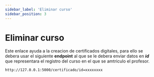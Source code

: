 ```yaml
---
sidebar_label: 'Eliminar curso'
sidebar_position: 3
---
```


# Eliminar curso

Este enlace ayuda a la creacion de certificados digitales, para ello se debera usar el siguiente **endpoint** al que se le debera enviar datos en ***id*** que representara el registro del curso en el que se amtriculo el profesor.

```bash
http://127.0.0.1:5000/certificado/id=xxxxxxxx
```